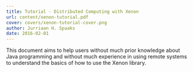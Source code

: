 ```yaml
---
title: Tutorial - Distributed Computing with Xenon
url: content/xenon-tutorial.pdf
cover: covers/xenon-tutorial-cover.png
author: Jurriaan H. Spaaks
date: 2016-02-01
---
```

This document aims to help users without much prior knowledge about Java programming and without much experience in using remote systems to understand the basics of how to use the Xenon library.
